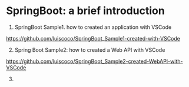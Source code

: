# SpringBoot: a brief introduction

1. SpringBoot Sample1. how to created an application with VSCode

https://github.com/luiscoco/SpringBoot_Sample1-created-with-VSCode

2. Spring Boot Sample2: how to created a Web API with VSCode

https://github.com/luiscoco/SpringBoot_Sample2-created-WebAPI-with-VSCode

3. 

